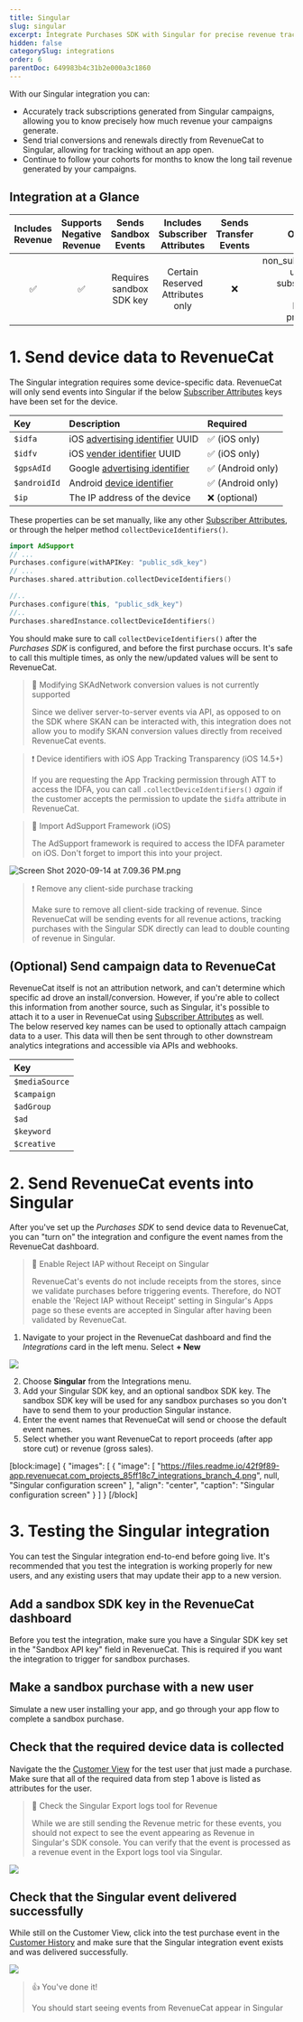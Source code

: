 ```yaml
---
title: Singular
slug: singular
excerpt: Integrate Purchases SDK with Singular for precise revenue tracking
hidden: false
categorySlug: integrations
order: 6
parentDoc: 649983b4c31b2e000a3c1860
---
```

With our Singular integration you can:

- Accurately track subscriptions generated from Singular campaigns, allowing you to know precisely how much revenue your campaigns generate.
- Send trial conversions and renewals directly from RevenueCat to Singular, allowing for tracking without an app open.
- Continue to follow your cohorts for months to know the long tail revenue generated by your campaigns.

## Integration at a Glance
| Includes Revenue | Supports Negative Revenue |   Sends Sandbox Events   |  Includes Subscriber Attributes  | Sends Transfer Events |                                                                   Optional Event Types                                                                   |
|:----------------:|:-------------------------:|:------------------------:|:--------------------------------:|:---------------------:|:--------------------------------------------------------------------------------------------------------------------------------------------------------:|
|         ✅        |             ✅             | Requires sandbox SDK key | Certain Reserved Attributes only |           ❌           | non_subscription_purchase_event<br>uncancellation_event<br>subscription_paused_event<br>expiration_event<br>billing_issues_event<br>product_change_event |


# 1. Send device data to RevenueCat

The Singular integration requires some device-specific data. RevenueCat will only send events into Singular if the below [Subscriber Attributes](doc:subscriber-attributes) keys have been set for the device.

| Key          | Description                                                                                                                                     | Required         |
| :----------- | :---------------------------------------------------------------------------------------------------------------------------------------------- | :--------------- |
| `$idfa`      | iOS [advertising identifier](https://developer.apple.com/documentation/adsupport/asidentifiermanager/1614151-advertisingidentifier) UUID        | ✅ (iOS only)     |
| `$idfv`      | iOS [vender identifier](https://developer.apple.com/documentation/uikit/uidevice/1620059-identifierforvendor) UUID                              | ✅ (iOS only)     |
| `$gpsAdId`   | Google [advertising identifier](https://developers.google.com/android/reference/com/google/android/gms/ads/identifier/AdvertisingIdClient.Info) | ✅ (Android only) |
| `$androidId` | Android [device identifier](https://developer.android.com/reference/android/provider/Settings.Secure#ANDROID_ID)                                | ✅ (Android only) |
| `$ip`        | The IP address of the device                                                                                                                    | ❌ (optional)     |

These properties can be set manually, like any other [Subscriber Attributes](doc:subscriber-attributes), or through the helper method `collectDeviceIdentifiers()`. 

```swift Swift
import AdSupport
// ...
Purchases.configure(withAPIKey: "public_sdk_key")
// ...
Purchases.shared.attribution.collectDeviceIdentifiers()
```
```kotlin 
//..
Purchases.configure(this, "public_sdk_key")
//..
Purchases.sharedInstance.collectDeviceIdentifiers()
```

You should make sure to call `collectDeviceIdentifiers()` after the _Purchases SDK_ is configured, and before the first purchase occurs. It's safe to call this multiple times, as only the new/updated values will be sent to RevenueCat.

> 📘 Modifying SKAdNetwork conversion values is not currently supported
> 
> Since we deliver server-to-server events via API, as opposed to on the SDK where SKAN can be interacted with, this integration does not allow you to modify SKAN conversion values directly from received RevenueCat events.

> ❗️ Device identifiers with iOS App Tracking Transparency (iOS 14.5+)
> 
> If you are requesting the App Tracking permission through ATT to access the IDFA, you can call `.collectDeviceIdentifiers()` _again_ if the customer accepts the permission to update the `$idfa` attribute in RevenueCat.

> 📘 Import AdSupport Framework (iOS)
> 
> The AdSupport framework is required to access the IDFA parameter on iOS. Don't forget to import this into your project.

![](https://files.readme.io/caf9cda-Screen_Shot_2020-09-14_at_7.09.36_PM.png "Screen Shot 2020-09-14 at 7.09.36 PM.png")

> ❗️ Remove any client-side purchase tracking
> 
> Make sure to remove all client-side tracking of revenue. Since RevenueCat will be sending events for all revenue actions, tracking purchases with the Singular SDK directly can lead to double counting of revenue in Singular.

## (Optional) Send campaign data to RevenueCat

RevenueCat itself is not an attribution network, and can't determine which specific ad drove an install/conversion. However, if you're able to collect this information from another source, such as Singular, it's possible to attach it to a user in RevenueCat using [Subscriber Attributes](doc:subscriber-attributes)  as well.  
The below reserved key names can be used to optionally attach campaign data to a user. This data will then be sent through to other downstream analytics integrations and accessible via APIs and webhooks.

| Key            |
| :------------- |
| `$mediaSource` |
| `$campaign`    |
| `$adGroup`     |
| `$ad`          |
| `$keyword`     |
| `$creative`    |

# 2. Send RevenueCat events into Singular

After you've set up the _Purchases SDK_ to send device data to RevenueCat, you can "turn on" the integration and configure the event names from the RevenueCat dashboard.

> 🚧 Enable Reject IAP without Receipt on Singular
> 
> RevenueCat's events do not include receipts from the stores, since we validate purchases before triggering events. Therefore, do NOT enable the 'Reject IAP without Receipt' setting in Singular's Apps page so these events are accepted in Singular after having been validated by RevenueCat.

1. Navigate to your project in the RevenueCat dashboard and find the _Integrations_ card in the left menu. Select **+ New** 

![](https://files.readme.io/0087649-app.revenuecat.com_projects_85ff18c7_collaborators_1.png)

2. Choose **Singular** from the Integrations menu.
3. Add your Singular SDK key, and an optional sandbox SDK key. The sandbox SDK key will be used for any sandbox purchases so you don't have to send them to your production Singular instance.
4. Enter the event names that RevenueCat will send or choose the default event names.
5. Select whether you want RevenueCat to report proceeds (after app store cut) or revenue (gross sales).

[block:image]
{
  "images": [
    {
      "image": [
        "https://files.readme.io/42f9f89-app.revenuecat.com_projects_85ff18c7_integrations_branch_4.png",
        null,
        "Singular configuration screen"
      ],
      "align": "center",
      "caption": "Singular configuration screen"
    }
  ]
}
[/block]

# 3. Testing the Singular integration

You can test the Singular integration end-to-end before going live. It's recommended that you test the integration is working properly for new users, and any existing users that may update their app to a new version.

## Add a sandbox SDK key in the RevenueCat dashboard

Before you test the integration, make sure you have a Singular SDK key set in the "Sandbox API key" field in RevenueCat. This is required if you want the integration to trigger for sandbox purchases.

## Make a sandbox purchase with a new user

Simulate a new user installing your app, and go through your app flow to complete a sandbox purchase.

## Check that the required device data is collected

Navigate the the [Customer View](doc:customers) for the test user that just made a purchase. Make sure that all of the required data from step 1 above is listed as attributes for the user.

> 🚧 Check the Singular Export logs tool for Revenue
> 
> While we are still sending the Revenue metric for these events, you should not expect to see the event appearing as Revenue in Singular's SDK console. You can verify that the event is processed as a revenue event in the Export logs tool via Singular.

![](https://files.readme.io/28f4a01-app.revenuecat.com_activity_777004e5_event_1b2e7407-a1bc-416a-84cf-b65688412bbe_2.png)

## Check that the Singular event delivered successfully

While still on the Customer View, click into the test purchase event in the [Customer History](doc:customer-history) and make sure that the Singular integration event exists and was delivered successfully. 

![](https://files.readme.io/2dba434-app.revenuecat.com_activity_40779aaf_event_92499ad6-350b-455a-a2ec-4c28c4ca0b28_3.png)

> 👍 You've done it!
> 
> You should start seeing events from RevenueCat appear in Singular
